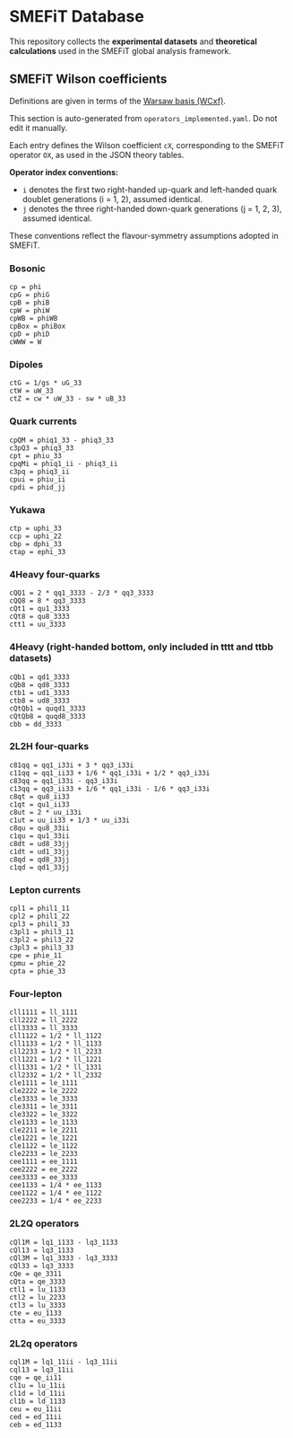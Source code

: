 # SMEFiT Database

This repository collects the **experimental datasets** and **theoretical calculations** used in the SMEFiT global analysis framework.  

<!-- BEGIN: SMEFT-OPERATORS -->
## SMEFiT Wilson coefficients

Definitions are given in terms of the [Warsaw basis (WCxf)](https://wcxf.github.io/assets/pdf/SMEFT.Warsaw.pdf).

This section is auto-generated from `operators_implemented.yaml`. Do not edit it manually.

Each entry defines the Wilson coefficient `cX`, corresponding to the SMEFiT operator `OX`, as used in the JSON theory tables.

**Operator index conventions:**
- `i` denotes the first two right-handed up-quark and left-handed quark doublet generations (i = 1, 2), assumed identical.
- `j` denotes the three right-handed down-quark generations (j = 1, 2, 3), assumed identical.

These conventions reflect the flavour-symmetry assumptions adopted in SMEFiT.

### Bosonic

```text
cp = phi
cpG = phiG
cpB = phiB
cpW = phiW
cpWB = phiWB
cpBox = phiBox
cpD = phiD
cWWW = W
```

### Dipoles

```text
ctG = 1/gs * uG_33
ctW = uW_33
ctZ = cw * uW_33 - sw * uB_33
```

### Quark currents

```text
cpQM = phiq1_33 - phiq3_33
c3pQ3 = phiq3_33
cpt = phiu_33
cpqMi = phiq1_ii - phiq3_ii
c3pq = phiq3_ii
cpui = phiu_ii
cpdi = phid_jj
```

### Yukawa

```text
ctp = uphi_33
ccp = uphi_22
cbp = dphi_33
ctap = ephi_33
```

### 4Heavy four-quarks

```text
cQQ1 = 2 * qq1_3333 - 2/3 * qq3_3333
cQQ8 = 8 * qq3_3333
cQt1 = qu1_3333
cQt8 = qu8_3333
ctt1 = uu_3333
```

### 4Heavy (right-handed bottom, only included in tttt and ttbb datasets)

```text
cQb1 = qd1_3333
cQb8 = qd8_3333
ctb1 = ud1_3333
ctb8 = ud8_3333
cQtQb1 = quqd1_3333
cQtQb8 = quqd8_3333
cbb = dd_3333
```

### 2L2H four-quarks

```text
c81qq = qq1_i33i + 3 * qq3_i33i
c11qq = qq1_ii33 + 1/6 * qq1_i33i + 1/2 * qq3_i33i
c83qq = qq1_i33i - qq3_i33i
c13qq = qq3_ii33 + 1/6 * qq1_i33i - 1/6 * qq3_i33i
c8qt = qu8_ii33
c1qt = qu1_ii33
c8ut = 2 * uu_i33i
c1ut = uu_ii33 + 1/3 * uu_i33i
c8qu = qu8_33ii
c1qu = qu1_33ii
c8dt = ud8_33jj
c1dt = ud1_33jj
c8qd = qd8_33jj
c1qd = qd1_33jj
```

### Lepton currents

```text
cpl1 = phil1_11
cpl2 = phil1_22
cpl3 = phil1_33
c3pl1 = phil3_11
c3pl2 = phil3_22
c3pl3 = phil3_33
cpe = phie_11
cpmu = phie_22
cpta = phie_33
```

### Four-lepton

```text
cll1111 = ll_1111
cll2222 = ll_2222
cll3333 = ll_3333
cll1122 = 1/2 * ll_1122
cll1133 = 1/2 * ll_1133
cll2233 = 1/2 * ll_2233
cll1221 = 1/2 * ll_1221
cll1331 = 1/2 * ll_1331
cll2332 = 1/2 * ll_2332
cle1111 = le_1111
cle2222 = le_2222
cle3333 = le_3333
cle3311 = le_3311
cle3322 = le_3322
cle1133 = le_1133
cle2211 = le_2211
cle1221 = le_1221
cle1122 = le_1122
cle2233 = le_2233
cee1111 = ee_1111
cee2222 = ee_2222
cee3333 = ee_3333
cee1133 = 1/4 * ee_1133
cee1122 = 1/4 * ee_1122
cee2233 = 1/4 * ee_2233
```

### 2L2Q operators

```text
cQl1M = lq1_1133 - lq3_1133
cQl13 = lq3_1133
cQl3M = lq1_3333 - lq3_3333
cQl33 = lq3_3333
cQe = qe_3311
cQta = qe_3333
ctl1 = lu_1133
ctl2 = lu_2233
ctl3 = lu_3333
cte = eu_1133
ctta = eu_3333
```

### 2L2q operators

```text
cql1M = lq1_11ii - lq3_11ii
cql13 = lq3_11ii
cqe = qe_ii11
cl1u = lu_11ii
cl1d = ld_11ii
cl1b = ld_1133
ceu = eu_11ii
ced = ed_11ii
ceb = ed_1133
```


<!-- END: SMEFT-OPERATORS -->